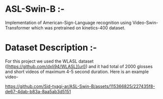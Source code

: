 # ASL-Swin-B :-
Implementation of American-Sign-Language recognition using Video-Swin-Transformer which was pretrained on kinetics-400 dataset.   

# Dataset Description :- 
For this project we used the WLASL dataset ([https://github.com/dxli94/WLASL](url)) and it had total of 2000 glosses and short videos of maximum 4-5 second duration.
Here is an example video- 



https://github.com/Sid-tyagi-ar/ASL-Swin-B/assets/115366825/227435f8-de67-4dab-b83a-8aa5ab3d5151



